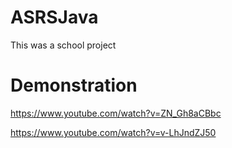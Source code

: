 ASRSJava
=======
This was a school project

Demonstration
======
https://www.youtube.com/watch?v=ZN_Gh8aCBbc

https://www.youtube.com/watch?v=v-LhJndZJ50
